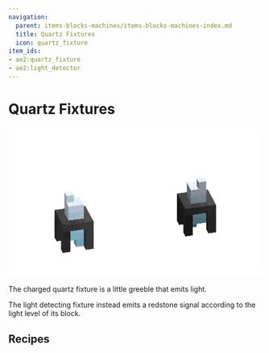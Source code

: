 ```yaml
---
navigation:
  parent: items-blocks-machines/items-blocks-machines-index.md
  title: Quartz Fixtures
  icon: quartz_fixture
item_ids:
- ae2:quartz_fixture
- ae2:light_detector
---
```


# Quartz Fixtures

![Quartz Fixtures](../assets/assemblies/quartz_fixtures.png)

The charged quartz fixture is a little greeble that emits light.

The light detecting fixture instead emits a redstone signal according to the light level of its block.

## Recipes

<RecipeFor id="quartz_fixture" />

<RecipeFor id="light_detector" />
